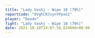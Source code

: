 ```yaml
---
title: "Lady Vashj - Wipe 10 (70%)"
reportCode: "9VghCRJvynYPpxG1"
player: "Doodo"
fight: "Lady Vashj - Wipe 10 (70%)"
date: 2021-10-10T19:07:58.024000+00:00
---
```

